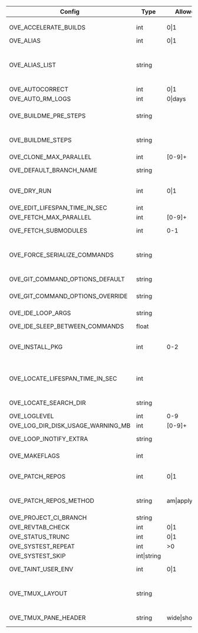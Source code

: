 | Config                              | Type           | Allowed           | Affect                                  | Description                                                                        | Default value
|-|-|-|-|-|-|
|                                     |                |
| OVE_ACCELERATE_BUILDS               | int           | 0\|1               | all-build-commands                     | prefix build acceleration tools (ccache/icecream) to PATH                          | 0                                                                                                                                                |
| OVE_ALIAS                           | int           | 0\|1               |                                        | enable/disable aliases defined in OVE_ALIAS_LIST                                   | 0                                                                                                                                                |
| OVE_ALIAS_LIST                      | string        |                    |                                        | semi-colon separated list of shell aliases                                         | a=ove-ahead;b=ove-behind;d=ove-diff;f=ove-fetch;h=ove-list-aliases;n=ove-news;s=ove-status;sa=ove-show-ahead;sb=ove-show-behind;sn=ove-show-news |
| OVE_AUTOCORRECT                     | int           | 0\|1               | all                                    | auto correct commands                                                              | 0                                                                                                                                                |
| OVE_AUTO_RM_LOGS                    | int           | 0\|days            | all                                    | automatically remove OVE logs                                                      | 0                                                                                                                                                |
| OVE_BUILDME_PRE_STEPS               | string        |                    | buildme buildme-parallel               | project step(s) to run without build order considerations                          | bootstrap                                                                                                                                        |
| OVE_BUILDME_STEPS                   | string        |                    | buildme buildme-parallel               | project step(s) to run                                                             | configure build install                                                                                                                          |
| OVE_CLONE_MAX_PARALLEL              | int           | [0-9]+             | fetch                                  | max number of 'git clone' to run in parallel                                       | 0                                                                                                                                                |
| OVE_DEFAULT_BRANCH_NAME             | string        |                    | add-repo unittest                      | default branch name                                                                | main                                                                                                                                             |
| OVE_DRY_RUN                         | int           | 0\|1               | all-build-commands systest             | dry-run                                                                            | 0                                                                                                                                                |
| OVE_EDIT_LIFESPAN_TIME_IN_SEC       | int           |                    | emacs vi                               | cache ls-files and ls-modified-files                                               | 30                                                                                                                                               |
| OVE_FETCH_MAX_PARALLEL              | int           | [0-9]+             | fetch                                  | max number of 'git fetch' to run in parallel                                       | 0                                                                                                                                                |
| OVE_FETCH_SUBMODULES                | int           | 0-1                | add-repo,fetch                         | automatically run 'ove import-submodules' on inital clone                          | 1                                                                                                                                                |
| OVE_FORCE_SERIALIZE_COMMANDS        | string        |                    | all-parallel-build-commands            | force OVE to serialize one or more project steps                                   |                                                                                                                                                  |
| OVE_GIT_COMMAND_OPTIONS_DEFAULT     | string        |                    | all commands                           | semi-colon separated list of git command options (defaults)                        | run list-git-command-options                                                                                                                     |
| OVE_GIT_COMMAND_OPTIONS_OVERRIDE    | string        |                    | all commands                           | semi-colon separated list of git command options (overrides)                       |                                                                                                                                                  |
| OVE_IDE_LOOP_ARGS                   | string        |                    | ide                                    | semi-colon separated list of arguments to 'ove-loop' to launch                     | 3600 0 0 fetch;60 1 0 ahead;3600 0 0 news                                                                                                        |
| OVE_IDE_SLEEP_BETWEEN_COMMANDS      | float         |                    | ide                                    | sleep between each command                                                         | 0.5                                                                                                                                              |
| OVE_INSTALL_PKG                     | int           | 0-2                | buildme buildme-parallel install-pkg   | skip (=0), install (=1) or prompt (=2) packages                                    | 2                                                                                                                                                |
| OVE_LOCATE_LIFESPAN_TIME_IN_SEC     | int           |                    | cd forowel locate locate-all refresh   | local OVE workspace cache lifespan                                                 | 86400                                                                                                                                            |
| OVE_LOCATE_SEARCH_DIR               | string        |                    | locate                                 | where to search for OVE workspaces (only if 'locate' is unavailable)               | ${HOME}                                                                                                                                          |
| OVE_LOGLEVEL                        | int           | 0-9                | all                                    | set a specific log level                                                           | 1                                                                                                                                                |
| OVE_LOG_DIR_DISK_USAGE_WARNING_MB   | int           | [0-9]+             | all                                    | threshold when logs take too much space                                            | 100                                                                                                                                              |
| OVE_LOOP_INOTIFY_EXTRA              | string        |                    | loop                                   | semi-colon separated list of additional files/directories to watch using inotify   |                                                                                                                                                  |
| OVE_MAKEFLAGS                       | int           |                    | all-build-commands                     | passed on to 'make' based build systems through MAKEFLAGS                          | -j${getconf _NPROCESSORS_ONLN}                                                                                                                   |
| OVE_PATCH_REPOS                     | int           | 0\|1               | patch-repo pull source                 | if set, use OVE_PATCH_REPOS_METHOD to apply patches                                | 1                                                                                                                                                |
| OVE_PATCH_REPOS_METHOD              | string        | am\|apply\|auto    | patch-repo pull source                 | patch method                                                                       | apply                                                                                                                                            |
| OVE_PROJECT_CI_BRANCH               | string        |                    | log                                    | branch to use for 'ove log'                                                        | origin/${OVE_DEFAULT_BRANCH_NAME}                                                                                                                |
| OVE_REVTAB_CHECK                    | int           | 0\|1               | all                                    | keep repos in-sync with 'revtab'                                                   | 1                                                                                                                                                |
| OVE_STATUS_TRUNC                    | int           | 0\|1               | status                                 | truncate output to fit terminal                                                    | 1                                                                                                                                                |
| OVE_SYSTEST_REPEAT                  | int           | >0                 | systest                                | repeat tests                                                                       | 1                                                                                                                                                |
| OVE_SYSTEST_SKIP                    | int\|string   |                    | systest                                | skip every nth test or specific tests                                              | 1                                                                                                                                                |
| OVE_TAINT_USER_ENV                  | int           | 0\|1               | user's env                             | taint user's PATH/LD_LIBRARY_PATH/PKG_CONFIG/MAKEFLAGS                             | 1                                                                                                                                                |
| OVE_TMUX_LAYOUT                     | string        |                    | less-lastlog loop run tail-lastlog     | tmux layout to use when launching new panes                                        | tiled                                                                                                                                            |
| OVE_TMUX_PANE_HEADER                | string        | wide\|short\|off   | fzf loop run                           | header style for tmux panes                                                        | short                                                                                                                                            |
